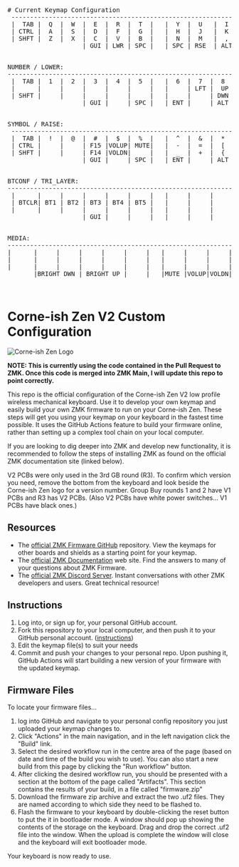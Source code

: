 <pre>
# Current Keymap Configuration  
 -----------------------------------------------------------------------------------------  
 |  TAB |  Q  |  W  |  E  |  R  |  T  |   |  Y  |  U   |  I  |  O  |  P  | BKSP |  
 | CTRL |  A  |  S  |  D  |  F  |  G  |   |  H  |  J   |  K  |  L  |  ;  |  '   |  
 | SHFT |  Z  |  X  |  C  |  V  |  B  |   |  N  |  M   |  ,  |  .  |  /  | SHFT |  
                    | GUI | LWR | SPC |   | SPC | RSE  | ALT |  
  
  
NUMBER / LOWER:  
-----------------------------------------------------------------------------------------  
 |  TAB |  1  |  2  |  3  |  4  |  5  |   |  6  |  7  |  8  |  9  |  0  | BKSP |  
 |      |     |     |     |     |     |   |     | LFT |  UP | RGT |     |      |  
 | SHFT |     |     |     |     |     |   |     |     | DWN |     |     | ESC  |  
                    | GUI |     | SPC |   | ENT |     | ALT |  
  
  
SYMBOL / RAISE:  
 -----------------------------------------------------------------------------------------  
 |  TAB |  !  |  @  |  #  |  $  |  %  |   |  ^  |  &  |  *  |  (  |  )  | BKSP |  
 | CTRL |     |     | F15 |VOLUP| MUTE|   |  -  |  =  |  [  |  ]  |  \  |  `   |  
 | SHFT |     |     | F14 |VOLDN|     |   |  _  |  +  |  {  |  }  | "|" |  ~   |  
                    | GUI |     | SPC |   | ENT |     | ALT |  

   
BTCONF / TRI_LAYER:  
-----------------------------------------------------------------------------------------  
 |      |     |     |     |     |     |   |     |     |     |     |     |      |  
 | BTCLR| BT1 | BT2 | BT3 | BT4 | BT5 |   |     |     |     |     |     |      |  
 |      |     |     |     |     |     |   |     |     |     |     |     |      |  
                    | GUI |     |     |   |     |     |     |  


MEDIA: 
-----------------------------------------------------------------------------------------
|      |     |     |     |     |     |   |     |     |     |     |     |      |
|      |     |     |     |     |     |   |     |     |     |     |     |      |
|      |     |     |     |     |     |   |     |     |     |     |     |      |
       |BRIGHT DWN | BRIGHT UP |     |   |MUTE |VOLUP|VOLDN|


</pre>

# Corne-ish Zen V2 Custom Configuration

![Corne-ish Zen Logo](img/Zen_R3_sticker.png)

**NOTE: This is currently using the code contained in the Pull Request to ZMK. Once this code is merged into ZMK Main, I will update this repo to point correctly.**

This repo is the official configuration of the Corne-ish Zen V2 low profile wireless mechanical keyboard. Use it to develop your own keymap and easily build your own ZMK firmware to run on your Corne-ish Zen. These steps will get you using your keymap on your keyboard in the fastest time possible. It uses the GitHub Actions feature to build your firmware online, rather than setting up a complex tool chain on your local computer.

If you are looking to dig deeper into ZMK and develop new functionality, it is recommended to follow the steps of installing ZMK as found on the official ZMK documentation site (linked below).

V2 PCBs were only used in the 3rd GB round (R3). To confirm which version you need, remove the bottom from the keyboard and look beside the Corne-ish Zen logo for a version number. Group Buy rounds 1 and 2 have V1 PCBs and R3 has V2 PCBs. (Also V2 PCBs have white power switches... V1 PCBs have black ones.)

## Resources

- The [official ZMK Firmware GitHub](https://github.com/zmkfirmware/zmk) repository. View the keymaps for other boards and shields as a starting point for your keymap.
- The [official ZMK Documentation](https://zmk.dev/docs) web site. Find the answers to many of your questions about ZMK Firmware.
- The [official ZMK Discord Server](https://discord.gg/8cfMkQksSB). Instant conversations with other ZMK developers and users. Great technical resource!

## Instructions

1. Log into, or sign up for, your personal GitHub account.
2. Fork this repository to your local computer, and then push it to your GitHub personal account. ([instructions](https://docs.github.com/en/get-started/quickstart/fork-a-repo))
3. Edit the keymap file(s) to suit your needs
4. Commit and push your changes to your personal repo. Upon pushing it, GitHub Actions will start building a new version of your firmware with the updated keymap.

## Firmware Files

To locate your firmware files...

1. log into GitHub and navigate to your personal config repository you just uploaded your keymap changes to.
2. Click "Actions" in the main navigation, and in the left navigation click the "Build" link.
3. Select the desired workflow run in the centre area of the page (based on date and time of the build you wish to use). You can also start a new build from this page by clicking the "Run workflow" button.
4. After clicking the desired workflow run, you should be presented with a section at the bottom of the page called "Artifacts". This section contains the results of your build, in a file called "firmware.zip"
5. Download the firmware zip archive and extract the two .uf2 files. They are named according to which side they need to be flashed to.
6. Flash the firmware to your keyboard by double-clicking the reset button to put the it in bootloader mode. A window should pop up showing the contents of the storage on the keyboard. Drag and drop the correct .uf2 file into the window. When the upload is complete the window will close and the keyboard will exit bootloader mode.

Your keyboard is now ready to use.
